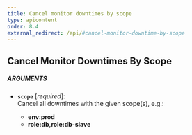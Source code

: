 ```yaml
---
title: Cancel monitor downtimes by scope
type: apicontent
order: 8.4
external_redirect: /api/#cancel-monitor-downtime-by-scope
---
```


## Cancel Monitor Downtimes By Scope
##### ARGUMENTS
* **`scope`** [*required*]:  
    Cancel all downtimes with the given scope(s), e.g.:

    *  **env:prod** 
    *  **role:db,role:db-slave**